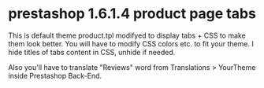 # prestashop 1.6.1.4 product page tabs

This is default theme product.tpl modifyed to display tabs + CSS to make them look better.
You will have to modify CSS colors etc. to fit your theme. I hide titles of tabs content in CSS, unhide if needed.

Also you'll have to translate "Reviews" word from Translations > YourTheme inside Prestashop Back-End.
